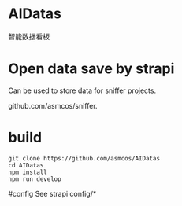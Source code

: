 # AIDatas
智能数据看板

# Open data save by strapi
Can be used to store data for sniffer projects.

github.com/asmcos/sniffer.

# build
```
git clone https://github.com/asmcos/AIDatas
cd AIDatas
npm install
npm run develop
```

#config
See strapi
config/*

